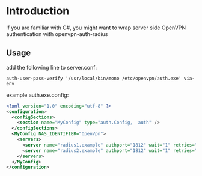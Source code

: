 Introduction
============

if you are familiar with C#, you might want to wrap server side OpenVPN authentication with openvpn-auth-radius

Usage
------

add the following line to server.conf:

```
auth-user-pass-verify '/usr/local/bin/mono /etc/openvpn/auth.exe' via-env
```

example auth.exe.config:

```xml
<?xml version="1.0" encoding="utf-8" ?>
<configuration>
  <configSections>
    <section name="MyConfig" type="auth.Config,  auth" />
  </configSections>
  <MyConfig NAS_IDENTIFIER="OpenVpn">
    <servers>
      <server name="radius1.example" authport="1812" wait="1" retries="3" sharedsecret="secret1" />
      <server name="radius2.example" authport="1812" wait="1" retries="2" sharedsecret="secret2" />
    </servers>
  </MyConfig>
</configuration>
```
